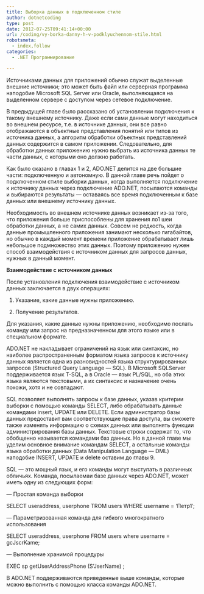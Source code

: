 ```yaml
---
title: Выборка данных в подключенном стиле
author: dotnetcoding
type: post
date: 2012-07-25T09:41:14+00:00
url: /coding/vy-borka-danny-h-v-podklyuchennom-stile.html
robotsmeta:
  - index,follow
categories:
  - .NET Программирование

---
```

Источниками данных для приложений обычно служат выделенные внешние источники; это может быть файл или серверная программа наподобие Microsoft SQL Server или Oracle, выполняющаяся на выделенном сервере с доступом через сетевое подключение.<!--more-->

В предыдущей главе было рассказано об установлении подключения к такому внешнему источнику. Даже если сами данные могут находиться во внешнем ресурсе, т.е. в источнике данных, они все равно отображаются в объектные представления понятий или типов из источника данных, а алгоритм обработки объектных представлений данных содержится в самом приложении. Следовательно, для обработки данных приложению нужно выбрать из источника данных те части данных, с которыми оно должно работать.

Как было сказано в главах 1 и 2, ADO.NET делится на две большие части: подключенную и автономную. В данной главе речь пойдет о подключенном стиле выборки данных, когда выполняется подключение к источнику данных через подключение ADO.NET, посылаются команды и выбираются результаты — оставаясь все время подключенным к базе данных или внешнему источнику данных.

Необходимость во внешнем источнике данных возникает из-за того, что приложения больше приспособлены для хранения ло1 шеи обработки данных, а не самих данных. Совсем не редкость, когда данные промышленного приложения занимают несколько гигабайтов, но обычно в каждый момент времени приложение обрабатывает лишь небольшое подмножество этих данных. Поэтому приложению нужен способ взаимодействия с источником данных для запросов данных, нужных в данный момент.

**Взаимодействие с источником данных**

После установления подключения взаимодействие с источником данных заключается в двух операциях:

1. Указание, какие данные нужны приложению.

2. Получение результатов.

Для указания, какие данные нужны приложению, необходимо послать команду или запрос на предназначенном для этого языке или в специальном формате.

ADO.NET не накладывает ограничений на язык или синтаксис, но наиболее распространенным форматом языка запросов к источнику данных является одна из разновидностей языка структурированных запросов (Structured Query Language — SQL). В Microsoft SQLServer поддерживается язык T-SQL, а в Oracle — язык PL/SQL, но оба этих языка являются текстовыми, а их синтаксис и назначение очень похожи, хотя и не совпадают.

SQL позволяет выполнять запросы к базе данных, указав критерии выборки с помощью команды SELECT, либо обрабатывать данные командами insert, UPDATE или DELETE. Если администратор базы данных предоставит вам соответствующие права доступа, вы сможете также изменять информацию о схемах данных или выполнять функции администрирования базы данных. Текстовые строки содержат то, что обобщенно называется командами баз данных. Но в данной главе мы уделим основное внимание командам SELECT, а остальные команды языка обработки данных (Data Manipulation Language — DML) наподобие INSERT, UPDATE и delete оставим до главы 9.

SQL — это мощный язык, и его команды могут выступать в различных обличьях. Команда, посылаемаи базе данных через ADO.NET, может иметь одну из следующих форм:

— Простая команда выборки

SELECT useraddress, userphone TROM users WHERE username = &#8216;Петр1&#8242;;

— Параметризованная команда для гибкого многократного использования

SELECT useraddress, userphone FROM users where usernarre = gcJscrKame;

— Выполнение хранимой процедуры

EXEC sp getUserAddressPhone (S&#8217;JserName) ;

В ADO.NET поддерживаются приведенные выше команды, которые можно выполнить с помощью класса команды ADO.NET.